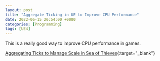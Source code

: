 ```yaml
---
layout: post
title: "Aggregate Ticking in UE to Improve CPU Performance"
date: 2022-06-15 20:54:00 +0000
categories: [Programming]
tags: [UE4]
---
```


This is a really good way to improve CPU performance in games.

[Aggregating Ticks to Manage Scale in Sea of Thieves](https://youtu.be/CBP5bpwkO54){:target="_blank"}
